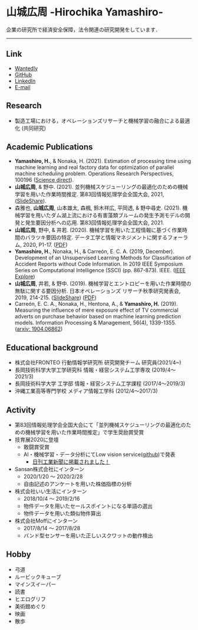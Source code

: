 # 山城広周 -Hirochika Yamashiro-   

企業の研究所で経済安全保障，法令関連の研究開発をしています．

---

## Link
- <a href="https://www.wantedly.com/id/corechika">Wantedly</a>
- <a href="https://github.com/corechika">GitHub</a>
- <a href="https://www.linkedin.com/in/chika-yamashiro/">LinkedIn</a>
- <a href="rconctmi121341@gmail.com">E-mail</a>

## Research
- 製造工場における，オペレーションズリサーチと機械学習の融合による最適化 (共同研究)


## Academic Publications
- **Yamashiro, H.**, & Nonaka, H. (2021). Estimation of processing time using machine learning and real factory data for optimization of parallel machine scheduling problem. Operations Research Perspectives, 100196 (<a href="https://www.sciencedirect.com/science/article/pii/S2214716021000178">Science direct</a>).
- **山城広周**, & 野中. (2021). 並列機械スケジューリングの最適化のための機械学習を用いた作業時間推定. 第83回情報処理学会全国大会, 2021, (<a href="https://www.slideshare.net/HirochikaYamashiro/83-244716093">SlideShare</a>).
- 森雅也, **山城広周**, 山本雄太, 森楓, 鈴木祥広, 平岡透, & 野中尋史. (2021). 機械学習を用いたダム湖上流における有害藻類ブルームの発生予測モデルの開発と発生要因分析への応用. 第83回情報処理学会全国大会, 2021.
- **山城広周**, 野中, & 井若. (2020). 機械学習を用いた工程情報に基づく作業時間のバラツキ要因の特定. データ工学と情報マネジメントに関するフォーラム, 2020, P1-17. (<a href="https://proceedings-of-deim.github.io/DEIM2020/papers/P1-17.pdf">PDF</a>)
- **Yamashiro, H.**, Nonaka, H., & Carreón, E. C. A. (2019, December). Development of an Unsupervised Learning Methods for Classification of Accident Reports without Code Information. In 2019 IEEE Symposium Series on Computational Intelligence (SSCI) (pp. 867-873). IEEE. (<a href="https://ieeexplore.ieee.org/abstract/document/9002985">IEEE Explore</a>)
- **山城広周**, 井若, & 野中. (2019). 機械学習とエントロピーを用いた作業時間の無駄に関する要因分析. 日本オペレーションズ リサーチ秋季研究発表会, 2019, 214-215. (<a href="https://www.slideshare.net/HirochikaYamashiro/ss-172570545">SlideShare</a>) (<a href="http://www.orsj.or.jp/~nc2019f/wp-content/uploads/2019/08/2019f-2-D-6.pdf">PDF</a>)
- Carreón, E. C. A., Nonaka, H., Hentona, A., & **Yamashiro, H.** (2019). Measuring the influence of mere exposure effect of TV commercial adverts on purchase behavior based on machine learning prediction models. Information Processing & Management, 56(4), 1339-1355. (<a href="https://arxiv.org/abs/1904.06862">arxiv: 1904.06862</a>)

## Educational background
- 株式会社FRONTEO 行動情報学研究所 研究開発チーム 研究員(2021/4~)
- 長岡技術科学大学工学研究科  情報・経営システム工学専攻 (2019/4〜2021/3)
- 長岡技術科学大学 工学部 情報・経営システム工学課程 (2017/4〜2019/3)
- 沖縄工業高等専門学校 メディア情報工学科 (2012/4〜2017/3)

## Activity
- 第83回情報処理学会全国大会にて「並列機械スケジューリングの最適化のための機械学習を用いた作業時間推定」で学生奨励賞受賞
- 技育展2020に登壇
    - 敢闘賞受賞
    - AI・機械学習・データ分析にてLow vision service(<a href="https://github.com/fish-and-skiing-life/Low_vision_support">github</a>)で発表
        - <a href="https://www.nikkan.co.jp/articles/view/00575775">日刊工業新聞に掲載されました！</a>
- Sansan株式会社にインターン
    - 2020/1/20 〜 2020/2/28
    - 自由記述のアンケートを用いた株価指標の分析
- 株式会社いい生活にインターン
    - 2018/10/4 〜 2019/2/16
    - 物件データを用いたセールスポイントになる単語の選出
    - 物件データを用いた類似物件算出
- 株式会社Moffにインターン
    - 2017/8/14 〜 2017/8/28
    - バンド型センサーを用いた正しいスクワットの動作検出

## Hobby
- 弓道
- ルービックキューブ
- マインスイーパー
- 読書
- ヒエログリフ
- 美術館めぐり
- 映画
- 散歩
